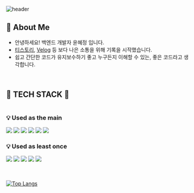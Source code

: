 ![header](https://capsule-render.vercel.app/api?type=waving&color=auto&height=250&section=header&text=I'm%20녜정&fontSize=85)

## 🚀 About Me

- 안녕하세요! 백엔드 개발자 윤혜정 입니다.
- [티스토리](https://mukjjang.tistory.com/), [Velog](https://velog.io/@jung5318/posts) 등 보다 나은 소통을 위해 기록을 시작했습니다.
- 쉽고 간단한 코드가 유지보수하기 좋고 누구든지 이해할 수 있는, 좋은 코드라고 생각합니다.

</br>

## 🚧 TECH STACK 🚧

<div style="display:flex; flex-direction:column; align-items:flex-start;">

### 💡 Used as the main

<div>
  <img src='https://img.shields.io/badge/node-518d7d?style=flat&logo=Node.js&logoColor=white'>
  <img src='https://img.shields.io/badge/Express-f8ca8f?style=flat&logo=express&logoColor=white'>
  <img src='https://img.shields.io/badge/JavaScript-ffcc00?style=flat&logo=javascript&logoColor=white'>
  <img src='https://img.shields.io/badge/php-04558A?style=flat&logo=php&logoColor=white'>
  <img src="https://img.shields.io/badge/MySql-586fab?style=flat&logo=mysql&logoColor=white"/>
  <img src="https://img.shields.io/badge/redis-d65353?style=flat&logo=redis&logoColor=white"/>
</div>

### 💡 Used as least once

<div>
  <img src="https://img.shields.io/badge/Amazon AWS-232F3E?style=flat&logo=amazon aws&logoColor=white"> 
  <img src="https://img.shields.io/badge/Docker-4465c0?style=flat&logo=docker&logoColor=white"/>
  <img src="https://img.shields.io/badge/MongoDB-21aca9?style=flat&logo=mongodb&logoColor=white"/>
  <img src="https://img.shields.io/badge/Vue-01B257?style=flat&logo=vue.js&logoColor=white"/>
  <img src="https://img.shields.io/badge/html-fe8d6f?style=flat&logo=html5&logoColor=white"/>
</div>
</br>
</br>

</div>
<!-- [![Readme Card](https://github-readme-stats.vercel.app/api/pin/?username=yoonheyjung&theme=tokyonight&repo=badwords-ko)](https://github.com/yoonheyjung/badwords-ko) -->

[![Top Langs](https://github-readme-stats.vercel.app/api/top-langs/?username=yoonheyjung&theme=onedark&layout=compact)](https://github.com/yoonheyjung/badwords-ko)

<!-- ![Heyjung's GitHub stats](https://github-readme-stats.vercel.app/api?username=yoonheyjung&show_icons=true&theme=noctis_minimus) -->
